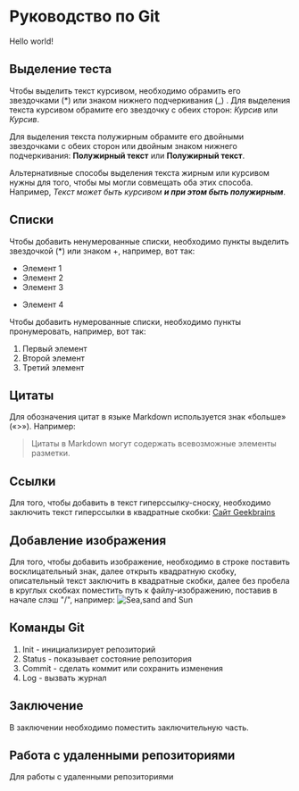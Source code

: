 # Руководство по Git
Hello world!

## Выделение теста

Чтобы выделить текст курсивом, необходимо обрамить его звездочками (*) или знаком нижнего подчеркивания (_) . Для выделения текста курсивом обрамите его звездочку с обеих сторон: *Курсив* или _Курсив_. 

Для выделения текста полужирным обрамите его двойными звездочками с обеих сторон или двойным знаком нижнего подчеркивания: **Полужирный текст** или __Полужирный текст__.

Альтернативные способы выделения текста жирным или курсивом нужны для того, чтобы мы могли совмещать оба этих способа. Например, _Текст может быть курсивом **и при этом быть полужирным**_.

## Списки

Чтобы добавить ненумерованные списки, необходимо пункты выделить звездочкой (*) или знаком +, например, вот так:

* Элемент 1
* Элемент 2
* Элемент 3
+ Элемент 4
  
Чтобы добавить нумерованные списки, необходимо пункты пронумеровать, например, вот так:
1. Первый элемент 
2. Второй элемент
3. Третий элемент

## Цитаты

Для обозначения цитат в языке Markdown используется знак «больше» («>»). Например:
 >Цитаты в Markdown могут содержать всевозможные элементы разметки.

 ## Ссылки

 Для того, чтобы добавить в текст гиперссылку-сноску, необходимо заключить текст гиперссылки в квадратные скобки:  [Сайт Geekbrains](www.gb.ru)

 ## Добавление изображения

 Для того, чтобы добавить изображение, необходимо в строке поставить восклицательный знак, далее открыть квадратную скобку,  описательный текст заключить в квадратные скобки, далее без пробела в круглых скобках поместить путь к файлу-изображению, поставив в начале слэш "/", например:
 ![Sea,sand and Sun](/)

## Команды Git
1. Init - инициализирует репозиторий
2. Status - показывает состояние репозитория
3. Commit - сделать коммит или сохранить изменения
4. Log - вызвать журнал

## Заключение
В заключении необходимо поместить заключительную часть.

## Работа с удаленными репозиториями

Для работы с удаленными репозиториями
